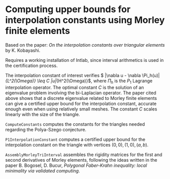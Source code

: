 # Computing upper bounds for interpolation constants using Morley finite elements

Based on the paper: *On the interpolation constants over triangular elements* by K. Kobayashi.

Requires a working installation of Intlab, since interval arithmetics is used in the certification process. 

The interpolation constant of interest verifies 
$ \|\nabla u - \nabla \Pi_h(u)\|_{L^2(\Omega)} \leq C |u|_{H^2(\Omega)}$,
where $\Pi_h$ is the $P_1$ Lagrange interpolation operator. The optimal constant $C$ is the solution of an eigenvalue problem involving the bi-Laplacian operator. The paper cited above shows that a discrete eigenvalue related to Morley finite elements can give a certified upper bound for the interpolation constant, accurate enough even when using relatively small meshes. The constant $C$ scales linearly with the size of the triangle.

`ComputeConstants` computes the constants for the triangles needed regarding the Polya-Szego conjecture. 

`P1InterpolationConstant` computes a certified upper bound for the interpolation constant on the triangle with vertices $(0,0),(1,0),(a,b)$.

`AssemblyMorleyTriInterval` assembles the rigidity matrices for the first and second derivatives of Morley elements, following the ideas written in the paper B. Bogosel, D. Bucur, *Polygonal Faber-Krahn inequality: local minimality via validated computing*. 
